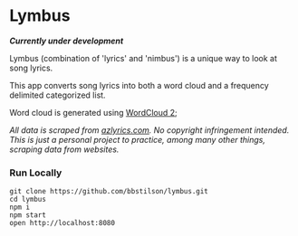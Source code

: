 # Lymbus

***Currently under development***

Lymbus (combination of 'lyrics' and 'nimbus') is a unique way to look at song lyrics. 

This app converts song lyrics into both a word cloud and a frequency delimited categorized list.

Word cloud is generated using [WordCloud 2](https://github.com/timdream/wordcloud2.js);

*All data is scraped from [azlyrics.com](azlyrics.com). No copyright infringement intended. This is just a personal project to practice, among many other things, scraping data from websites.*

### Run Locally

```
git clone https://github.com/bbstilson/lymbus.git
cd lymbus
npm i
npm start
open http://localhost:8080
```